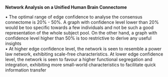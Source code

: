 **Network Analysis on a Unified Human Brain Connectome**<br/>

•	The optimal range of edge confidence to analyse the consensus connectome is 20% - 50%. A graph with confidence level lower than 20% would be too specific towards a few individuals and not be such a good representation of the whole subject pool. On the other hand, a graph with confidence level higher than 50% is too restrictive to derive any useful insights<br/>
•	At higher edge confidence level, the network is seen to resemble a power law network, exhibiting scale-free characteristics. At lower edge confidence level, the network is seen to favour a higher functional segregation and integration, exhibiting more small-world characteristics to facilitate quick information transfer
